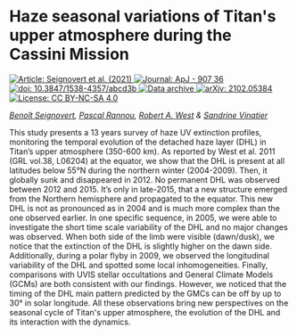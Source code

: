 Haze seasonal variations of Titan's upper atmosphere during the Cassini Mission
===============================================================================

[
    ![Article: Seignovert et al. (2021)](https://img.shields.io/badge/Article-Seignovert%20et%20al.%20(2021)-success.svg)
    ![Journal: ApJ - 907 36](https://img.shields.io/badge/Journal-ApJ%20--%20907%2036-yellow.svg)
    ![doi: 10.3847/1538-4357/abcd3b](https://img.shields.io/badge/doi-10.3847/1538--4357/abcd3b-blue.svg)
][doi]
[
    ![Data archive](https://img.shields.io/badge/Data%20Archive-10.22002/d1.1344-blue.svg)
][data]
[
    ![arXiv: 2102.05384](https://img.shields.io/badge/arXiv-2102.05384-orange.svg)
][arxiv]
[
    ![License: CC BY-NC-SA 4.0](https://img.shields.io/badge/License-CC%20BY--NC--SA%204.0-lightgrey.svg)
][license]

_[Benoît Seignovert](https://orcid.org/0000-0001-6533-275X), [Pascal Rannou](https://orcid.org/0000-0003-0836-723X), [Robert A. West](https://orcid.org/0000-0002-4320-2599) &amp; [Sandrine Vinatier](https://orcid.org/0000-0001-5541-2502)_

This study presents a 13 years survey of haze UV extinction profiles, monitoring the temporal evolution of the detached haze layer (DHL) in Titan’s upper atmosphere (350-600 km). As reported by West et al. 2011 (GRL vol.38, L06204) at the equator, we show that the DHL is present at all latitudes below 55&deg;N during the northern winter (2004-2009). Then, it globally sunk and disappeared in 2012. No permanent DHL was observed between 2012 and 2015. It’s only in late-2015, that a new structure emerged from the Northern hemisphere and propagated to the equator. This new DHL is not as pronounced as in 2004 and is much more complex than the one observed earlier.
In one specific sequence, in 2005, we were able to investigate the short time scale variability of the DHL and no major changes was observed.
When both side of the limb were visible (dawn/dusk), we notice that the extinction of the DHL is slightly higher on the dawn side.
Additionally, during a polar flyby in 2009, we observed the longitudinal variability of the DHL and spotted some local inhomogeneities.
Finally, comparisons with UVIS stellar occultations and General Climate Models (GCMs) are both consistent with our findings.
However, we noticed that the timing of the DHL main pattern predicted by the GMCs can be off by up to 30&deg; in solar longitude.
All these observations bring new perspectives on the seasonal cycle of Titan's upper atmosphere, the evolution of the DHL and its interaction with the dynamics.


[doi]: https://doi.org/10.3847/1538-4357/abcd3b
[data]: http://doi.org/10.22002/d1.1344
[arxiv]: https://arxiv.org/abs/2102.05384
[license]: https://creativecommons.org/licenses/by-nc-sa/4.0/
